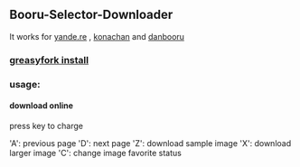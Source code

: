 ## Booru-Selector-Downloader
It works for [yande.re](https://yande.re/) , [konachan](https://konachan.com/) and [danbooru](http://danbooru.donmai.us/)

### [greasyfork install](https://greasyfork.org/zh-CN/scripts/371605-booru-selector-downloader)

### usage:
#### download online

press key to charge

'A': previous page
'D': next page
'Z': download sample image
'X': download larger image
'C': change image favorite status